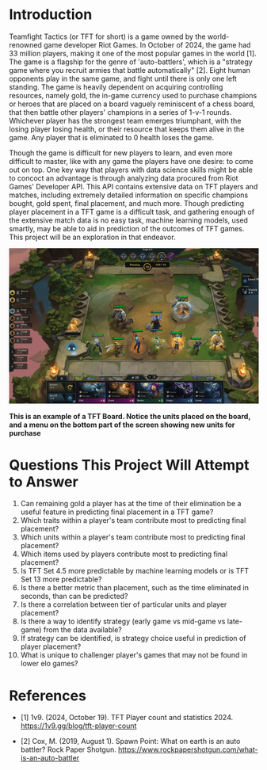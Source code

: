 # Introduction 

Teamfight Tactics (or TFT for short) is a game owned by the world-renowned game developer Riot Games. In October of 2024, the game had 33 million players, making it one of the most popular games in the world [1]. The game is a flagship for the genre of 'auto-battlers', which is a "strategy game where you recruit armies that battle automatically" [2]. Eight human opponents play in the same game, and fight until there is only one left standing. The game is heavily dependent on acquiring controlling resources, namely gold, the in-game currency used to purchase champions or heroes that are placed on a board vaguely reminiscent of a chess board, that then battle other players' champions in a series of 1-v-1 rounds. Whichever player has the strongest team emerges triumphant, with the losing player losing health, or their resource that keeps them alive in the game. Any player that is eliminated to 0 health loses the game. 

Though the game is difficult for new players to learn, and even more difficult to master, like with any game the players have one desire: to come out on top. One key way that players with data science skills might be able to concoct an advantage is through analyzing data procured from Riot Games' Developer API. This API contains extensive data on TFT players and matches, including extremely detailed information on specific champions bought, gold spent, final placement, and much more. Though predicting player placement in a TFT game is a difficult task, and gathering enough of the extensive match data is no easy task, machine learning models, used smartly, may be able to aid in prediction of the outcomes of TFT games. This project will be an exploration in that endeavor. 

<div>
  <img src = "images/tft_board.png" title = "An Example of a TFT Board" alt = "TFT Board Example">
  <div>
    <p>
      <b>This is an example of a TFT Board. Notice the units placed on the board, and a menu on the bottom part of the screen showing new units for purchase</b>
    </p>
  </div>
</div>


# Questions This Project Will Attempt to Answer
1. Can remaining gold a player has at the time of their elimination be a useful feature in predicting final placement in a TFT game?
2. Which traits within a player's team contribute most to predicting final placement?
3. Which units within a player's team contribute most to predicting final placement?
4. Which items used by players contribute most to predicting final placement?
5. Is TFT Set 4.5 more predictable by machine learning models or is TFT Set 13 more predictable?
6. Is there a better metric than placement, such as the time eliminated in seconds, than can be predicted?
7. Is there a correlation between tier of particular units and player placement?
8. Is there a way to identify strategy (early game vs mid-game vs late-game) from the data available?
9. If strategy can be identified, is strategy choice useful in prediction of player placement?
10. What is unique to challenger player's games that may not be found in lower elo games? 

# References 
- [1] 1v9. (2024, October 19). TFT Player count and statistics 2024. https://1v9.gg/blog/tft-player-count

- [2] Cox, M. (2019, August 1). Spawn Point: What on earth is an auto battler? Rock Paper Shotgun. https://www.rockpapershotgun.com/what-is-an-auto-battler
